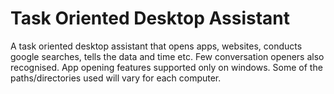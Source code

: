 # Task Oriented Desktop Assistant
A task oriented desktop assistant that opens apps, websites, conducts google searches, tells the data and time etc. Few conversation openers also recognised.
App opening features supported only on windows. Some of the paths/directories used will vary for each computer.
